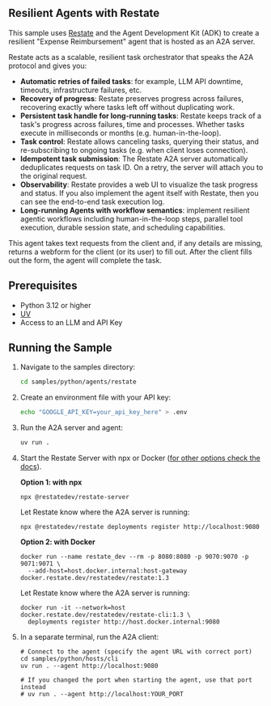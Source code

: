 ## Resilient Agents with Restate

This sample uses [Restate](https://restate.dev/) and the Agent Development Kit (ADK) to create a resilient "Expense Reimbursement" agent that is hosted as an A2A server.

Restate acts as a scalable, resilient task orchestrator that speaks the A2A protocol and gives you:
- **Automatic retries of failed tasks**: for example, LLM API downtime, timeouts, infrastructure failures, etc.
- **Recovery of progress**: Restate preserves progress across failures, recovering exactly where tasks left off without duplicating work.
- **Persistent task handle for long-running tasks**: Restate keeps track of a task's progress across failures, time and processes. Whether tasks execute in milliseconds or months (e.g. human-in-the-loop).
- **Task control**: Restate allows canceling tasks, querying their status, and re-subscribing to ongoing tasks (e.g. when client loses connection).
- **Idempotent task submission**: The Restate A2A server automatically deduplicates requests on task ID. On a retry, the server will attach you to the original request.
- **Observability**: Restate provides a web UI to visualize the task progress and status. If you also implement the agent itself with Restate, then you can see the end-to-end task execution log. 
- **Long-running Agents with workflow semantics**: implement resilient agentic workflows including human-in-the-loop steps, parallel tool execution, durable session state, and scheduling capabilities.

This agent takes text requests from the client and, if any details are missing, returns a webform for the client (or its user) to fill out. 
After the client fills out the form, the agent will complete the task.

## Prerequisites

- Python 3.12 or higher
- [UV](https://docs.astral.sh/uv/)
- Access to an LLM and API Key


## Running the Sample

1. Navigate to the samples directory:
    ```bash
    cd samples/python/agents/restate
    ```
2. Create an environment file with your API key:

   ```bash
   echo "GOOGLE_API_KEY=your_api_key_here" > .env
   ```

4. Run the A2A server and agent:
    ```bash
    uv run .
    ```
   
6. Start the Restate Server with npx or Docker ([for other options check the docs](https://docs.restate.dev/develop/local_dev#running-restate-server--cli-locally)). 

   **Option 1: with npx**
   
   ```shell
   npx @restatedev/restate-server
   ```
   
   Let Restate know where the A2A server is running:
   
   ```shell
   npx @restatedev/restate deployments register http://localhost:9080
   ```
   
   **Option 2: with Docker**
   
   ```shell
   docker run --name restate_dev --rm -p 8080:8080 -p 9070:9070 -p 9071:9071 \
     --add-host=host.docker.internal:host-gateway docker.restate.dev/restatedev/restate:1.3
   ```
   
   Let Restate know where the A2A server is running:
   ```shell
   docker run -it --network=host docker.restate.dev/restatedev/restate-cli:1.3 \
     deployments register http://host.docker.internal:9080
   ```

5. In a separate terminal, run the A2A client:
    ```
    # Connect to the agent (specify the agent URL with correct port)
    cd samples/python/hosts/cli
    uv run . --agent http://localhost:9080

    # If you changed the port when starting the agent, use that port instead
    # uv run . --agent http://localhost:YOUR_PORT
    ```
